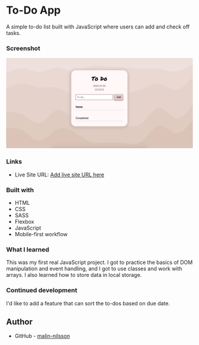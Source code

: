 # To-Do App

A simple to-do list built with JavaScript where users can add and check off tasks.

### Screenshot

![](assets/screenshot.jpg)

### Links

- Live Site URL: [Add live site URL here](https://your-live-site-url.com)

### Built with

- HTML
- CSS 
- SASS
- Flexbox
- JavaScript
- Mobile-first workflow

### What I learned
This was my first real JavaScript project. I got to practice the basics of DOM manipulation and event handling, and I got to use classes and work with arrays. I also learned how to store data in local storage.

### Continued development
I'd like to add a feature that can sort the to-dos based on due date.

## Author

- GitHub - [malin-nilsson](https://github.com/malin-nilsson)
